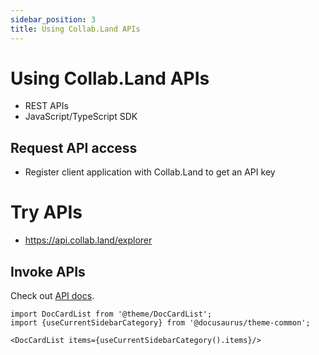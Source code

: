 ```yaml
---
sidebar_position: 3
title: Using Collab.Land APIs
---
```


# Using Collab.Land APIs

- REST APIs
- JavaScript/TypeScript SDK

## Request API access

- Register client application with Collab.Land to get an API key

# Try APIs

- https://api.collab.land/explorer

## Invoke APIs

Check out [API docs](../%5BShould-This-Move-To-Down-Stream-API-Folder%5D-api-docs).

```mdx-code-block
import DocCardList from '@theme/DocCardList';
import {useCurrentSidebarCategory} from '@docusaurus/theme-common';

<DocCardList items={useCurrentSidebarCategory().items}/>
```
